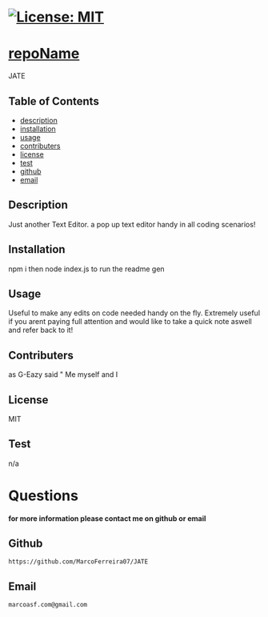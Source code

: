 
# [![License: MIT](https://img.shields.io/badge/License-MIT-yellow.svg)](https://opensource.org/licenses/MIT)
# [repoName](#repoName)
JATE
## Table of Contents  
* [description](#description)  
* [installation](#installation) 
* [usage](#usage)  
* [contributers](#contributers) 
* [license](#license)
* [test](#test)
* [github](#github)  
* [email](#email)  
## Description
Just another Text Editor. a pop up text editor handy in all coding scenarios!
## Installation
npm i then node index.js to run the readme gen
## Usage
Useful to make any edits on code needed handy on the fly. Extremely  useful if you arent paying full attention and would like to take a quick note aswell and refer back to it! 
## Contributers
as G-Eazy said " Me myself and I
## License
MIT
## Test
n/a
# Questions
#### for more information please contact me on github or email
## Github
    https://github.com/MarcoFerreira07/JATE
## Email
    marcoasf.com@gmail.com
